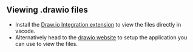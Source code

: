 ## Viewing .drawio files
- Install the [Draw.io Integration extension](https://marketplace.visualstudio.com/items?itemName=hediet.vscode-drawio) to view the files directly in vscode.
- Alternatively head to the [drawio website](https://www.drawio.com/) to setup the application you can use to view the files.